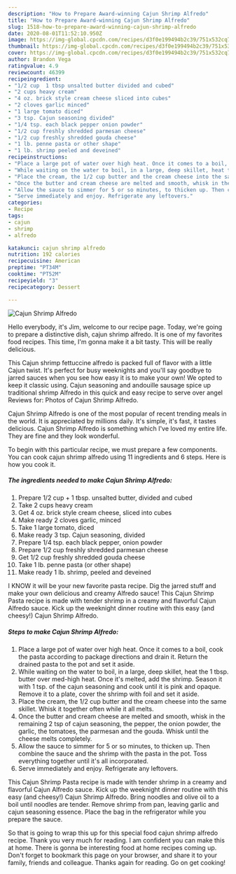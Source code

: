 ```yaml
---
description: "How to Prepare Award-winning Cajun Shrimp Alfredo"
title: "How to Prepare Award-winning Cajun Shrimp Alfredo"
slug: 1518-how-to-prepare-award-winning-cajun-shrimp-alfredo
date: 2020-08-01T11:52:10.950Z
image: https://img-global.cpcdn.com/recipes/d3f0e199494b2c39/751x532cq70/cajun-shrimp-alfredo-recipe-main-photo.jpg
thumbnail: https://img-global.cpcdn.com/recipes/d3f0e199494b2c39/751x532cq70/cajun-shrimp-alfredo-recipe-main-photo.jpg
cover: https://img-global.cpcdn.com/recipes/d3f0e199494b2c39/751x532cq70/cajun-shrimp-alfredo-recipe-main-photo.jpg
author: Brandon Vega
ratingvalue: 4.9
reviewcount: 46399
recipeingredient:
- "1/2 cup  1 tbsp unsalted butter divided and cubed"
- "2 cups heavy cream"
- "4 oz. brick style cream cheese sliced into cubes"
- "2 cloves garlic minced"
- "1 large tomato diced"
- "3 tsp. Cajun seasoning divided"
- "1/4 tsp. each black pepper onion powder"
- "1/2 cup freshly shredded parmesan cheese"
- "1/2 cup freshly shredded gouda cheese"
- "1 lb. penne pasta or other shape"
- "1 lb. shrimp peeled and deveined"
recipeinstructions:
- "Place a large pot of water over high heat. Once it comes to a boil, cook the pasta according to package directions and drain it. Return the drained pasta to the pot and set it aside."
- "While waiting on the water to boil, in a large, deep skillet, heat the 1 tbsp. butter over med-high heat. Once it&#39;s melted, add the shrimp. Season it with 1 tsp. of the cajun seasoning and cook until it is pink and opaque. Remove it to a plate, cover the shrimp with foil and set it aside."
- "Place the cream, the 1/2 cup butter and the cream cheese into the same skillet. Whisk it together often while it all melts."
- "Once the butter and cream cheese are melted and smooth, whisk in the remaining 2 tsp of cajun seasoning, the pepper, the onion powder, the garlic, the tomatoes, the parmesan and the gouda. Whisk until the cheese melts completely."
- "Allow the sauce to simmer for 5 or so minutes, to thicken up. Then combine the sauce and the shrimp with the pasta in the pot. Toss everything together until it&#39;s all incorporated."
- "Serve immediately and enjoy. Refrigerate any leftovers."
categories:
- Recipe
tags:
- cajun
- shrimp
- alfredo

katakunci: cajun shrimp alfredo 
nutrition: 192 calories
recipecuisine: American
preptime: "PT34M"
cooktime: "PT52M"
recipeyield: "3"
recipecategory: Dessert

---
```



![Cajun Shrimp Alfredo](https://img-global.cpcdn.com/recipes/d3f0e199494b2c39/751x532cq70/cajun-shrimp-alfredo-recipe-main-photo.jpg)

Hello everybody, it's Jim, welcome to our recipe page. Today, we're going to prepare a distinctive dish, cajun shrimp alfredo. It is one of my favorites food recipes. This time, I'm gonna make it a bit tasty. This will be really delicious.

This Cajun shrimp fettuccine alfredo is packed full of flavor with a little Cajun twist. It&#39;s perfect for busy weeknights and you&#39;ll say goodbye to jarred sauces when you see how easy it is to make your own! We opted to keep it classic using. Cajun seasoning and andouille sausage spice up traditional shrimp Alfredo in this quick and easy recipe to serve over angel Reviews for: Photos of Cajun Shrimp Alfredo.

Cajun Shrimp Alfredo is one of the most popular of recent trending meals in the world. It is appreciated by millions daily. It's simple, it's fast, it tastes delicious. Cajun Shrimp Alfredo is something which I've loved my entire life. They are fine and they look wonderful.


To begin with this particular recipe, we must prepare a few components. You can cook cajun shrimp alfredo using 11 ingredients and 6 steps. Here is how you cook it.

<!--inarticleads1-->

##### The ingredients needed to make Cajun Shrimp Alfredo:

1. Prepare 1/2 cup + 1 tbsp. unsalted butter, divided and cubed
1. Take 2 cups heavy cream
1. Get 4 oz. brick style cream cheese, sliced into cubes
1. Make ready 2 cloves garlic, minced
1. Take 1 large tomato, diced
1. Make ready 3 tsp. Cajun seasoning, divided
1. Prepare 1/4 tsp. each black pepper, onion powder
1. Prepare 1/2 cup freshly shredded parmesan cheese
1. Get 1/2 cup freshly shredded gouda cheese
1. Take 1 lb. penne pasta (or other shape)
1. Make ready 1 lb. shrimp, peeled and deveined


I KNOW it will be your new favorite pasta recipe. Dig the jarred stuff and make your own delicious and creamy Alfredo sauce! This Cajun Shrimp Pasta recipe is made with tender shrimp in a creamy and flavorful Cajun Alfredo sauce. Kick up the weeknight dinner routine with this easy (and cheesy!) Cajun Shrimp Alfredo. 

<!--inarticleads2-->

##### Steps to make Cajun Shrimp Alfredo:

1. Place a large pot of water over high heat. Once it comes to a boil, cook the pasta according to package directions and drain it. Return the drained pasta to the pot and set it aside.
1. While waiting on the water to boil, in a large, deep skillet, heat the 1 tbsp. butter over med-high heat. Once it&#39;s melted, add the shrimp. Season it with 1 tsp. of the cajun seasoning and cook until it is pink and opaque. Remove it to a plate, cover the shrimp with foil and set it aside.
1. Place the cream, the 1/2 cup butter and the cream cheese into the same skillet. Whisk it together often while it all melts.
1. Once the butter and cream cheese are melted and smooth, whisk in the remaining 2 tsp of cajun seasoning, the pepper, the onion powder, the garlic, the tomatoes, the parmesan and the gouda. Whisk until the cheese melts completely.
1. Allow the sauce to simmer for 5 or so minutes, to thicken up. Then combine the sauce and the shrimp with the pasta in the pot. Toss everything together until it&#39;s all incorporated.
1. Serve immediately and enjoy. Refrigerate any leftovers.


This Cajun Shrimp Pasta recipe is made with tender shrimp in a creamy and flavorful Cajun Alfredo sauce. Kick up the weeknight dinner routine with this easy (and cheesy!) Cajun Shrimp Alfredo. Bring noodles and olive oil to a boil until noodles are tender. Remove shrimp from pan, leaving garlic and cajun seasoning essence. Place the bag in the refrigerator while you prepare the sauce. 

So that is going to wrap this up for this special food cajun shrimp alfredo recipe. Thank you very much for reading. I am confident you can make this at home. There is gonna be interesting food at home recipes coming up. Don't forget to bookmark this page on your browser, and share it to your family, friends and colleague. Thanks again for reading. Go on get cooking!
